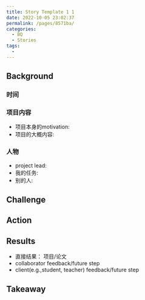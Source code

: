 ```yaml
---
title: Story Template 1 1
date: 2022-10-05 23:02:37
permalink: /pages/8571ba/
categories:
  - BQ
  - Stories
tags:
  - 
---
```

## Background

### 时间

### 项目内容
- 项目本身的motivation:
- 项目的大概内容:

### 人物
- project lead:
- 我的任务:
- 别的人:

## Challenge

## Action

## Results
- 直接结果： 项目/论文
- collaborator feedback/future step
- client(e.g.,student, teacher) feedback/future step

## Takeaway

